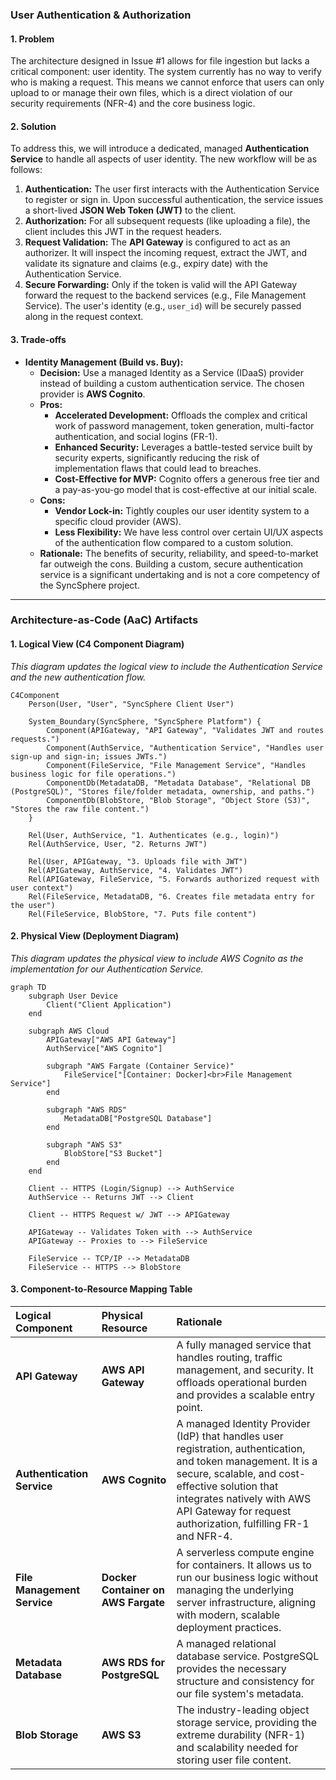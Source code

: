 ### **User Authentication & Authorization**

#### **1. Problem**

The architecture designed in Issue #1 allows for file ingestion but lacks a critical component: user identity. The system currently has no way to verify who is making a request. This means we cannot enforce that users can only upload to or manage their own files, which is a direct violation of our security requirements (NFR-4) and the core business logic.

#### **2. Solution**

To address this, we will introduce a dedicated, managed **Authentication Service** to handle all aspects of user identity. The new workflow will be as follows:

1.  **Authentication:** The user first interacts with the Authentication Service to register or sign in. Upon successful authentication, the service issues a short-lived **JSON Web Token (JWT)** to the client.
2.  **Authorization:** For all subsequent requests (like uploading a file), the client includes this JWT in the request headers.
3.  **Request Validation:** The **API Gateway** is configured to act as an authorizer. It will inspect the incoming request, extract the JWT, and validate its signature and claims (e.g., expiry date) with the Authentication Service.
4.  **Secure Forwarding:** Only if the token is valid will the API Gateway forward the request to the backend services (e.g., File Management Service). The user's identity (e.g., `user_id`) will be securely passed along in the request context.

#### **3. Trade-offs**

*   **Identity Management (Build vs. Buy):**
    *   **Decision:** Use a managed Identity as a Service (IDaaS) provider instead of building a custom authentication service. The chosen provider is **AWS Cognito**.
    *   **Pros:**
        *   **Accelerated Development:** Offloads the complex and critical work of password management, token generation, multi-factor authentication, and social logins (FR-1).
        *   **Enhanced Security:** Leverages a battle-tested service built by security experts, significantly reducing the risk of implementation flaws that could lead to breaches.
        *   **Cost-Effective for MVP:** Cognito offers a generous free tier and a pay-as-you-go model that is cost-effective at our initial scale.
    *   **Cons:**
        *   **Vendor Lock-in:** Tightly couples our user identity system to a specific cloud provider (AWS).
        *   **Less Flexibility:** We have less control over certain UI/UX aspects of the authentication flow compared to a custom solution.
    *   **Rationale:** The benefits of security, reliability, and speed-to-market far outweigh the cons. Building a custom, secure authentication service is a significant undertaking and is not a core competency of the SyncSphere project.

---

### **Architecture-as-Code (AaC) Artifacts**

#### **1. Logical View (C4 Component Diagram)**
*This diagram updates the logical view to include the Authentication Service and the new authentication flow.*

```mermaid
C4Component
    Person(User, "User", "SyncSphere Client User")
    
    System_Boundary(SyncSphere, "SyncSphere Platform") {
        Component(APIGateway, "API Gateway", "Validates JWT and routes requests.")
        Component(AuthService, "Authentication Service", "Handles user sign-up and sign-in; issues JWTs.")
        Component(FileService, "File Management Service", "Handles business logic for file operations.")
        ComponentDb(MetadataDB, "Metadata Database", "Relational DB (PostgreSQL)", "Stores file/folder metadata, ownership, and paths.")
        ComponentDb(BlobStore, "Blob Storage", "Object Store (S3)", "Stores the raw file content.")
    }

    Rel(User, AuthService, "1. Authenticates (e.g., login)")
    Rel(AuthService, User, "2. Returns JWT")

    Rel(User, APIGateway, "3. Uploads file with JWT")
    Rel(APIGateway, AuthService, "4. Validates JWT")
    Rel(APIGateway, FileService, "5. Forwards authorized request with user context")
    Rel(FileService, MetadataDB, "6. Creates file metadata entry for the user")
    Rel(FileService, BlobStore, "7. Puts file content")
```

#### **2. Physical View (Deployment Diagram)**
*This diagram updates the physical view to include AWS Cognito as the implementation for our Authentication Service.*

```mermaid
graph TD
    subgraph User Device
        Client("Client Application")
    end

    subgraph AWS Cloud
        APIGateway["AWS API Gateway"]
        AuthService["AWS Cognito"]

        subgraph "AWS Fargate (Container Service)"
            FileService["[Container: Docker]<br>File Management Service"]
        end

        subgraph "AWS RDS"
            MetadataDB["PostgreSQL Database"]
        end

        subgraph "AWS S3"
            BlobStore["S3 Bucket"]
        end
    end

    Client -- HTTPS (Login/Signup) --> AuthService
    AuthService -- Returns JWT --> Client
    
    Client -- HTTPS Request w/ JWT --> APIGateway
    
    APIGateway -- Validates Token with --> AuthService
    APIGateway -- Proxies to --> FileService
    
    FileService -- TCP/IP --> MetadataDB
    FileService -- HTTPS --> BlobStore
```

#### **3. Component-to-Resource Mapping Table**

| Logical Component         | Physical Resource                        | Rationale                                                                                                                                                                                                                                                                                             |
| :------------------------ | :--------------------------------------- | :---------------------------------------------------------------------------------------------------------------------------------------------------------------------------------------------------------------------------------------------------------------------------------------------------- |
| **API Gateway**           | **AWS API Gateway**                      | A fully managed service that handles routing, traffic management, and security. It offloads operational burden and provides a scalable entry point.                                                                                                                                                  |
| **Authentication Service**  | **AWS Cognito**                          | A managed Identity Provider (IdP) that handles user registration, authentication, and token management. It is a secure, scalable, and cost-effective solution that integrates natively with AWS API Gateway for request authorization, fulfilling FR-1 and NFR-4.                                     |
| **File Management Service** | **Docker Container on AWS Fargate**      | A serverless compute engine for containers. It allows us to run our business logic without managing the underlying server infrastructure, aligning with modern, scalable deployment practices.                                                                                                            |
| **Metadata Database**     | **AWS RDS for PostgreSQL**               | A managed relational database service. PostgreSQL provides the necessary structure and consistency for our file system's metadata.                                                                                                                                                                      |
| **Blob Storage**          | **AWS S3**                               | The industry-leading object storage service, providing the extreme durability (NFR-1) and scalability needed for storing user file content.                                                                                                                                                             |
